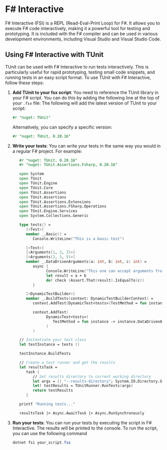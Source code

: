 # F# Interactive

F# Interactive (FSI) is a REPL (Read-Eval-Print Loop) for F#. It allows you to execute F# code interactively, making it a powerful tool for testing and prototyping.
It is included with the F# compiler and can be used in various development environments, including Visual Studio and Visual Studio Code.

## Using F# Interactive with TUnit

TUnit can be used with F# Interactive to run tests interactively. This is particularly useful for rapid prototyping, testing small code snippets, and running tests in an easy script
format. To use TUnit with F# Interactive, follow these steps:

1. **Add TUnit to your fsx script**: You need to reference the TUnit library in your F# script. You can do this by adding the following line at the top of your `.fsx` file:
   The following will add the latest version of TUnit to your script:

   ```fsharp
   #r "nuget: TUnit"
   ```

   Alternatively, you can specify a specific version:

   ```fsharp
   #r "nuget: TUnit, 0.20.16"
   ```

2. **Write your tests**: You can write your tests in the same way you would in a regular F# project. For example:

   ```fsharp
      #r "nuget: TUnit, 0.20.16"
      #r "nuget: TUnit.Assertions.Fsharp, 0.20.16"

      open System
      open TUnit
      open TUnit.Engine
      open TUnit.Core
      open TUnit.Assertions
      open TUnit.Assertions
      open TUnit.Assertions.Extensions
      open TUnit.Assertions.FSharp.Operations
      open TUnit.Engine.Services
      open System.Collections.Generic

      type tests() =
         [<Test>]
         member _.Basic() =
            Console.WriteLine("This is a basic test")

         [<Test>]
         [<Arguments(1, 2, 3)>]
         [<Arguments(2, 3, 5)>]
         member _.DataDrivenArguments(a: int, b: int, c: int) =
            async {
                  Console.WriteLine("This one can accept arguments from an attribute")
                  let result = a + b
                  do! check (Assert.That(result).IsEqualTo(c))
            }

         [<DynamicTestBuilder>]
         member _.BuildTests(context: DynamicTestBuilderContext) =
            context.AddTest(DynamicTest<tests>(TestMethod = fun instance -> instance.Basic()))

            context.AddTest(
                  DynamicTest<tests>(
                     TestMethod = fun instance -> instance.DataDrivenArguments(1, 2, 3) |> Async.RunSynchronously
                  )
            )

      // Instantiate your test class
      let testInstance = tests ()

      testInstance.BuildTests

      // Create a test runner and get the results
      let resultsTask =
         task {
            // Set results directory to current working directory
            let args = [| "--results-directory"; System.IO.Directory.GetCurrentDirectory() |]
            let! testResults = TUnitRunner.RunTests(args)
            return testResults
         }

      printf "Running tests..."

      resultsTask |> Async.AwaitTask |> Async.RunSynchronously
   ```

3. **Run your tests**: You can run your tests by executing the script in F# Interactive. The results will be printed to the console.
   To run the script, you can use the following command

   ```powershell
   dotnet fsi your_script.fsx
   ```

